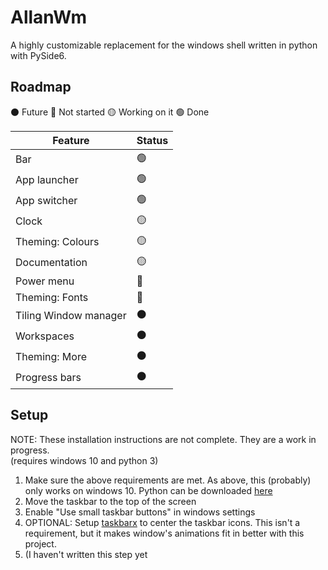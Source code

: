 # AllanWm
A highly customizable replacement for the windows shell written in python with PySide6.

## Roadmap

⚫ Future
🔴 Not started
🟡 Working on it
🟢 Done

| Feature | Status |
| ----------- | ----------- |
| Bar | 🟢 |
| App launcher | 🟢 |
| App switcher | 🟢 |
| Clock | 🟡 |
| Theming: Colours | 🟡 |
| Documentation | 🟡 |
| Power menu | 🔴 |
| Theming: Fonts | 🔴 |
| Tiling Window manager | ⚫ |
| Workspaces | ⚫ |
| Theming: More | ⚫ |
| Progress bars | ⚫ |

## Setup
NOTE: These installation instructions are not complete. They are a work in progress.<br>
(requires windows 10 and python 3)

1. Make sure the above requirements are met. As above, this (probably) only works on windows 10. Python can be downloaded [here](https://www.python.org/ftp/python/3.11.4/python-3.11.4-amd64.exe)
2. Move the taskbar to the top of the screen
3. Enable "Use small taskbar buttons" in windows settings
4. OPTIONAL: Setup [taskbarx](https://github.com/ChrisAnd1998/TaskbarX) to center the taskbar icons. This isn't a requirement, but it makes window's animations fit in better with this project.
5. (I haven't written this step yet
